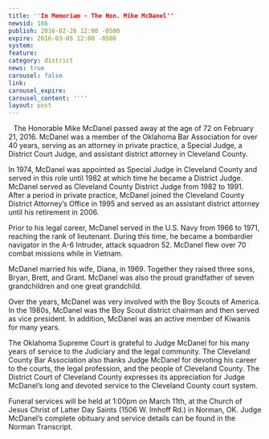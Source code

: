```yaml
---
title: ''In Memoriam - The Hon. Mike McDanel''
newsid: 166
publish: 2016-02-26 12:00 -0500
expire: 2016-03-05 12:00 -0500
system: 
feature: 
category: district
news: true
carousel: false
link: 
carousel_expire: 
carousel_content: ''''
layout: post
---
```

<img style="float: left; margin: 0 10px 10px 0;" src="http://www.oscn.net/images/news/judge-mcdanel.jpg" alt="" />
<p>The Honorable Mike McDanel passed away at the age of 72 on February 21, 2016.  McDanel was a member of the Oklahoma Bar Association for over 40 years, serving as an attorney in private practice, a Special Judge, a District Court Judge, and assistant district attorney in Cleveland County.  
</p>
<p>In 1974, McDanel was appointed as Special Judge in Cleveland County and served in this role until 1982 at which time he became a District Judge.  McDanel served as Cleveland County District Judge from 1982 to 1991.  After a period in private practice, McDanel joined the Cleveland County District Attorney’s Office in 1995 and served as an assistant district attorney until his retirement in 2006.</p>
<p>Prior to his legal career, McDanel served in the U.S. Navy from 1966 to 1971, reaching the rank of lieutenant.  During this time, he became a bombardier navigator in the A-6 Intruder, attack squadron 52. McDanel flew over 70 combat missions while in Vietnam.</p>
<p>McDanel married his wife, Diana, in 1969.  Together they raised three sons, Bryan, Brett, and Grant.  McDanel was also the proud grandfather of seven grandchildren and one great grandchild.</p>
<p>Over the years, McDanel was very involved with the Boy Scouts of America.  In the 1980s, McDanel was the Boy Scout district chairman and then served as vice president.  In addition, McDanel was an active member of Kiwanis for many years.  
</p>
<p>The Oklahoma Supreme Court is grateful to Judge McDanel for his many years of service to the Judiciary and the legal community. The Cleveland County Bar Association also thanks Judge McDanel for devoting his career to the courts, the legal profession, and the people of Cleveland County.  The District Court of Cleveland County expresses its appreciation for Judge McDanel’s long and devoted service to the Cleveland County court system.</p>
<p>Funeral services will be held at 1:00pm on March 11th, at the Church of Jesus Christ of Latter Day Saints (1506 W. Imhoff Rd.) in Norman, OK.  Judge McDanel’s complete obituary and service details can be found in the Norman Transcript.</p>
